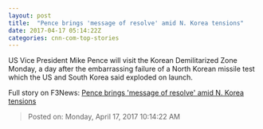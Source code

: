 ```yaml
---
layout: post
title:  "Pence brings 'message of resolve' amid N. Korea tensions"
date: 2017-04-17 05:14:22Z
categories: cnn-com-top-stories
---
```


US Vice President Mike Pence will visit the Korean Demilitarized Zone Monday, a day after the embarrassing failure of a North Korean missile test which the US and South Korea said exploded on launch.


Full story on F3News: [Pence brings 'message of resolve' amid N. Korea tensions](http://www.f3nws.com/n/TxAcvB)

> Posted on: Monday, April 17, 2017 10:14:22 AM
